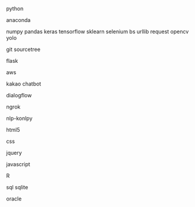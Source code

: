 python

anaconda

numpy pandas keras tensorflow sklearn selenium bs urllib request opencv yolo

git sourcetree

flask

aws

kakao chatbot

dialogflow

ngrok

nlp-konlpy

html5

css

jquery

javascript

R

sql sqlite

oracle